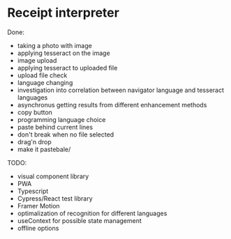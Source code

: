 # Receipt interpreter

Done:

- taking a photo with image
- applying tesseract on the image
- image upload
- applying tesseract to uploaded file
- upload file check
- language changing
- investigation into correlation between navigator language and tesseract languages
- asynchronus getting results from different enhancement methods
- copy button
- programming language choice
- paste behind current lines
- don't break when no file selected
- drag'n drop
- make it pastebale/

TODO:

- visual component library
- PWA
- Typescript
- Cypress/React test library
- Framer Motion
- optimalization of recognition for different languages
- useContext for possible state management
- offline options

